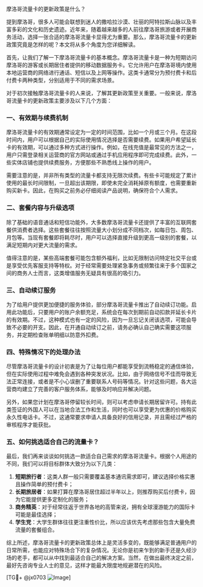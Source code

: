 摩洛哥流量卡的更新政策是什么？

提到摩洛哥，很多人可能会联想到迷人的撒哈拉沙漠、壮丽的阿特拉斯山脉以及丰富多彩的文化和历史遗迹。近年来，随着越来越多的人前往摩洛哥旅游或者开展商务活动，选择一张合适的摩洛哥流量卡显得尤为重要。那么，摩洛哥流量卡的更新政策究竟是怎样的呢？本文将从多个角度为您详细解读。

首先，让我们了解一下摩洛哥流量卡的基本概念。摩洛哥流量卡是一种为短期访问摩洛哥的游客或长期居住者提供的移动数据服务卡。它允许用户在摩洛哥境内使用本地运营商的网络进行通话、短信以及上网等操作。这类卡通常分为预付费卡和后付费卡两种类型，分别适用于不同的需求场景。

对于初次接触摩洛哥流量卡的人来说，了解其更新政策至关重要。一般来说，摩洛哥流量卡的更新政策主要涉及以下几个方面：

### 一、有效期与续费机制

摩洛哥流量卡的有效期通常设定为一定的时间范围，比如一个月或三个月。在这段时间内，用户可以根据自己的实际使用情况选择是否需要续费。如果用户希望延长卡的有效期，可以通过多种方式进行操作。例如，在线充值是最常见的方法之一，用户只需登录相关运营商的官方网站或通过手机应用程序即可完成续费。此外，一些实体店铺也提供续费服务，方便那些不熟悉线上操作的用户。

需要注意的是，并非所有类型的流量卡都支持无限次续费。有些卡可能规定了累计使用的最长时间限制，一旦超出该期限，即使未完全消耗掉原有额度，也需要重新购买新卡。因此，在购买之前务必仔细阅读产品说明，确保符合个人需求。

### 二、套餐内容与升级选项

除了基础的语音通话和短信功能外，大多数摩洛哥流量卡还提供了丰富的互联网套餐供消费者选择。这些套餐往往按照流量大小划分成不同档次，如每日包、周包、月包等。当现有套餐即将耗尽时，用户可以选择直接升级到更高一级别的套餐，以满足短期内对更大流量的需求。

值得注意的是，某些高端套餐可能包含额外福利，比如无限制访问特定社交平台或是享受优先客服支持等特权。对于经常需要处理紧急事务或频繁往来于多个国家之间的商务人士而言，这类增值服务无疑具有很高的吸引力。

### 三、自动续订服务

为了给用户提供更加便捷的服务体验，部分摩洛哥流量卡推出了自动续订功能。启用此功能后，只要用户的账户余额充足，系统会在每次到期前自动扣款并延长卡片的有效期。不过，这种模式也有一定的风险，因为一旦忘记关闭该选项，可能会导致不必要的开支。因此，在开通自动续订之前，请务必确认自己确实需要这项服务，并定期检查账单明细以防意外扣费。

### 四、特殊情况下的处理办法

尽管摩洛哥流量卡的设计初衷是为了让每位用户都能享受到流畅稳定的通信体验，但在实际使用过程中难免会遇到各种突发状况。比如，由于网络信号不佳而导致无法正常连接，或者是不小心误删了重要联系人号码等情况。针对这些问题，各大运营商均建立了完善的客户服务体系，能够及时响应并解决问题。

另外，如果您计划在摩洛哥停留较长时间，则可以考虑申请长期居留许可。持有此类签证的外国人可以在当地合法工作和生活，同时也可以享受更为优惠的价格购买永久性电话卡。不过，这通常要求申请人具备良好的信用记录，并且需经过严格的审核程序才能获批。

### 五、如何挑选适合自己的流量卡？

最后，我们再来谈谈如何挑选一款适合自己需求的摩洛哥流量卡。根据个人用途的不同，我们可以将目标群体大致分为以下几类：

1. **短期旅行者**：这类人群一般只需要覆盖基本通讯需求即可，建议选择价格实惠且操作简单的预付费卡；
2. **长期旅居者**：如果打算在摩洛哥居住超过半年以上，则推荐购买后付费卡，因为它能提供更多定制化的服务；
3. **商务精英**：对于经常往返于世界各地的高管来说，拥有全球漫游能力的国际卡可能是最佳选择；
4. **学生党**：大学生群体往往更注重性价比，所以应该优先考虑那些包含大量免费流量的套餐组合。

综上所述，摩洛哥流量卡的更新政策总体上是灵活多变的，既能够满足普通用户的日常所需，也能应对特殊场合下的复杂情况。无论你是初来乍到的新手还是久经沙场的老手，都可以从中找到最适合自己的解决方案。当然，在做出最终决定之前，最好先咨询专业人士的意见，这样才能最大限度地规避潜在的风险。

[TG💪+ @jx0703 ![Image](https://github.com/user-attachments/assets/dbca1d08-cadb-493c-b0ec-ad6f7a83f270)]